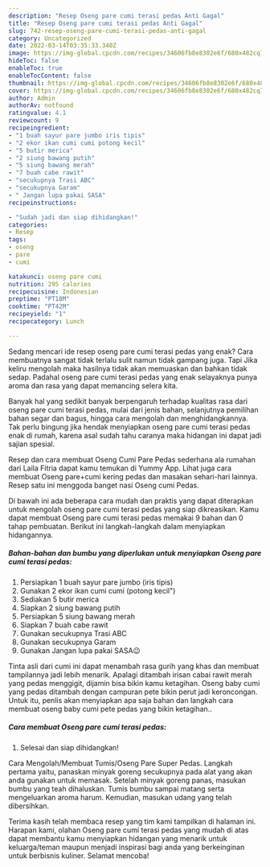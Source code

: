 ```yaml
---
description: "Resep Oseng pare cumi terasi pedas Anti Gagal"
title: "Resep Oseng pare cumi terasi pedas Anti Gagal"
slug: 742-resep-oseng-pare-cumi-terasi-pedas-anti-gagal
category: Uncategorized
date: 2022-03-14T03:35:33.340Z
image: https://img-global.cpcdn.com/recipes/34606fb8e8302e6f/680x482cq70/oseng-pare-cumi-terasi-pedas-foto-resep-utama.jpg
hideToc: false
enableToc: true
enableTocContent: false
thumbnail: https://img-global.cpcdn.com/recipes/34606fb8e8302e6f/680x482cq70/oseng-pare-cumi-terasi-pedas-foto-resep-utama.jpg
cover: https://img-global.cpcdn.com/recipes/34606fb8e8302e6f/680x482cq70/oseng-pare-cumi-terasi-pedas-foto-resep-utama.jpg
author: Admin
authorAv: notfound
ratingvalue: 4.1
reviewcount: 9
recipeingredient:
- "1 buah sayur pare jumbo iris tipis"
- "2 ekor ikan cumi cumi potong kecil"
- "5 butir merica"
- "2 siung bawang putih"
- "5 siung bawang merah"
- "7 buah cabe rawit"
- "secukupnya Trasi ABC"
- "secukupnya Garam"
- " Jangan lupa pakai SASA"
recipeinstructions:

- "Sudah jadi dan siap dihidangkan!"
categories:
- Resep
tags:
- oseng
- pare
- cumi

katakunci: oseng pare cumi 
nutrition: 295 calories
recipecuisine: Indonesian
preptime: "PT18M"
cooktime: "PT42M"
recipeyield: "1"
recipecategory: Lunch

---
```



Sedang mencari ide resep oseng pare cumi terasi pedas yang enak? Cara membuatnya sangat tidak terlalu sulit namun tidak gampang juga. Tapi Jika keliru mengolah maka hasilnya tidak akan memuaskan dan bahkan tidak sedap. Padahal oseng pare cumi terasi pedas yang enak selayaknya punya aroma dan rasa yang dapat memancing selera kita.


Banyak hal yang sedikit banyak berpengaruh terhadap kualitas rasa dari oseng pare cumi terasi pedas, mulai dari jenis bahan, selanjutnya pemilihan bahan segar dan bagus, hingga cara mengolah dan menghidangkannya. Tak perlu bingung jika hendak menyiapkan oseng pare cumi terasi pedas enak di rumah, karena asal sudah tahu caranya maka hidangan ini dapat jadi sajian spesial.

Resep dan cara membuat Oseng Cumi Pare Pedas sederhana ala rumahan dari Laila Fitria dapat kamu temukan di Yummy App. Lihat juga cara membuat Oseng pare+cumi kering pedas dan masakan sehari-hari lainnya. Resep satu ini menggoda banget nasi Oseng cumi Pedas⁣.


Di bawah ini ada beberapa cara mudah dan praktis yang dapat diterapkan untuk mengolah oseng pare cumi terasi pedas yang siap dikreasikan. Kamu dapat membuat Oseng pare cumi terasi pedas memakai 9 bahan dan 0 tahap pembuatan. Berikut ini langkah-langkah dalam menyiapkan hidangannya.

<!--inarticleads1-->

##### Bahan-bahan dan bumbu yang diperlukan untuk menyiapkan Oseng pare cumi terasi pedas:

1. Persiapkan 1 buah sayur pare jumbo (iris tipis)
1. Gunakan 2 ekor ikan cumi cumi (potong kecil&#34;)
1. Sediakan 5 butir merica
1. Siapkan 2 siung bawang putih
1. Persiapkan 5 siung bawang merah
1. Siapkan 7 buah cabe rawit
1. Gunakan secukupnya Trasi ABC
1. Gunakan secukupnya Garam
1. Gunakan  Jangan lupa pakai SASA😉


Tinta asli dari cumi ini dapat menambah rasa gurih yang khas dan membuat tampilannya jadi lebih menarik. Apalagi ditambah irisan cabai rawit merah yang pedas menggigit, dijamin bisa bikin kamu ketagihan. Oseng baby cumi yang pedas ditambah dengan campuran pete bikin perut jadi keroncongan. Untuk itu, penlis akan menyiapkan apa saja bahan dan langkah cara membuat oseng baby cumi pete pedas yang bikin ketagihan.. 

<!--inarticleads2-->

##### Cara membuat Oseng pare cumi terasi pedas:


1. Selesai dan siap dihidangkan!

Cara Mengolah/Membuat Tumis/Oseng Pare Super Pedas. Langkah pertama yaitu, panaskan minyak goreng secukupnya pada alat yang akan anda gunakan untuk memasak. Setelah minyak goreng panas, masukan bumbu yang teah dihaluskan. Tumis bumbu sampai matang serta mengeluarkan aroma harum. Kemudian, masukan udang yang telah dibersihkan. 

Terima kasih telah membaca resep yang tim kami tampilkan di halaman ini. Harapan kami, olahan Oseng pare cumi terasi pedas yang mudah di atas dapat membantu kamu menyiapkan hidangan yang menarik untuk keluarga/teman maupun menjadi inspirasi bagi anda yang berkeinginan untuk berbisnis kuliner. Selamat mencoba!
